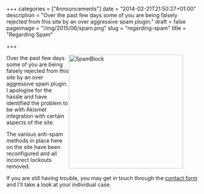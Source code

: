 +++
categories = ["Announcements"]
date = "2014-02-21T21:50:27+01:00"
description = "Over the past few days some of you are being falsely rejected from this site by an over aggressive spam plugin."
draft = false
pageimage = "/img/2015/06/spam.png"
slug = "regarding-spam"
title = "Regarding Spam"

+++

<figure><img style="float:right;" alt="SpamBlock" src="/img/2015/06/spam.png" width="300" height="300" /></figure>

Over the past few days some of you are being falsely rejected from this site by an over aggressive spam plugin. I apologise for the hassle and have identified the problem to be with Akismet integration with certain aspects of the site.

The various anti-spam methods in place here on the site have been reconfigured and all incorrect lockouts removed.

If you are still having trouble, you may get in touch through the <a href="/contact/">contact form</a> and I'll take a look at your individual case.

<!--more-->
